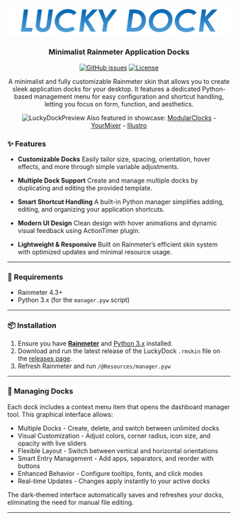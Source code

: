 <div align="center">

![LuckyDockPreview](images/logo.png)
### Minimalist Rainmeter Application Docks

[![GitHub issues](https://img.shields.io/github/issues/7eventy7/luckydock.svg)](https://github.com/7eventy7/luckydock/issues)
[![License](https://img.shields.io/github/license/7eventy7/luckydock.svg)](https://github.com/7eventy7/luckydock/blob/main/LICENSE)

A minimalist and fully customizable Rainmeter skin that allows you to create sleek application docks for your desktop. It features a dedicated Python-based management menu for easy configuration and shortcut handling, letting you focus on form, function, and aesthetics.

![LuckyDockPreview](images/showcase.png)
Also featured in showcase: [ModularClocks](https://www.deviantart.com/jaxoriginals/art/ModularClocks-Clock-pack-883898019) - [YourMixer](https://forum.rainmeter.net/viewtopic.php?t=40108) - [Illustro](https://www.rainmeter.net/)

</div>

### ✨ Features
* **Customizable Docks**
  Easily tailor size, spacing, orientation, hover effects, and more through simple variable adjustments.

* **Multiple Dock Support**
  Create and manage multiple docks by duplicating and editing the provided template.

* **Smart Shortcut Handling**
  A built-in Python manager simplifies adding, editing, and organizing your application shortcuts.

* **Modern UI Design**
  Clean design with hover animations and dynamic visual feedback using ActionTimer plugin.

* **Lightweight & Responsive**
  Built on Rainmeter’s efficient skin system with optimized updates and minimal resource usage.

---

### 📝 Requirements
* Rainmeter 4.3+
* Python 3.x (for the `manager.pyw` script)

---

### 📦 Installation
1. Ensure you have **[Rainmeter](https://www.rainmeter.net/)** and [Python 3.x](https://www.python.org/ftp/python/3.13.3/python-3.13.3-amd64.exe) installed.
2. Download and run the latest release of the LuckyDock `.rmskin` file on the [releases page](https://github.com/7eventy7/luckydock/releases).
3. Refresh Rainmeter and run `/@Resources/manager.pyw`

---

### 🧰 Managing Docks
Each dock includes a context menu item that opens the dashboard manager tool. This graphical interface allows:


- Multiple Docks - Create, delete, and switch between unlimited docks
- Visual Customization - Adjust colors, corner radius, icon size, and opacity with live sliders
- Flexible Layout - Switch between vertical and horizontal orientations
- Smart Entry Management - Add apps, separators, and reorder with buttons 
- Enhanced Behavior - Configure tooltips, fonts, and click modes
- Real-time Updates - Changes apply instantly to your active docks

The dark-themed interface automatically saves and refreshes your docks, eliminating the need for manual file editing.

---
